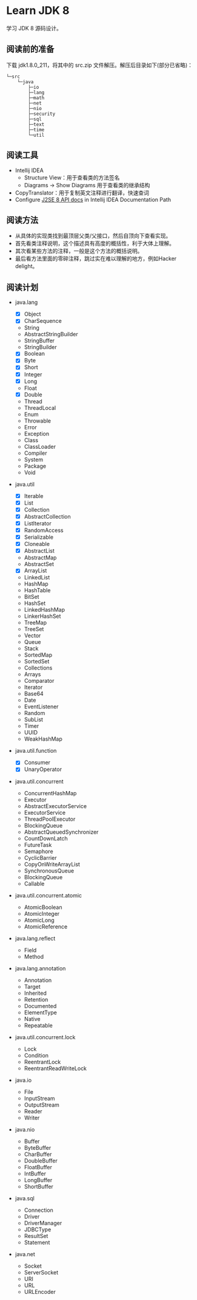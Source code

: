 # Learn JDK 8
学习 JDK 8 源码设计。

## 阅读前的准备
下载 jdk1.8.0_211，将其中的 src.zip 文件解压。解压后目录如下(部分已省略)：
```
└─src
    └─java
        ├─io
        ├─lang
        ├─math
        ├─net
        ├─nio
        ├─security
        ├─sql
        ├─text
        ├─time
        └─util
```

## 阅读工具
- Intellij IDEA
  - Structure View：用于查看类的方法签名
  - Diagrams -> Show Diagrams 用于查看类的继承结构
- CopyTranslator：用于复制英文注释进行翻译，快速查词
- Configure [J2SE 8 API docs](https://docs.oracle.com/javase/8/docs/api/) in Intellij IDEA Documentation Path

## 阅读方法
- 从具体的实现类找到最顶层父类/父接口，然后自顶向下查看实现。
- 首先看类注释说明，这个描述具有高度的概括性，利于大体上理解。
- 其次看某些方法的注释，一般是这个方法的概括说明。
- 最后看方法里面的零碎注释，跳过实在难以理解的地方，例如Hacker delight。
 
## 阅读计划
- java.lang
  - [x] Object
  - [x] CharSequence
  - String
  - AbstractStringBuilder
  - StringBuffer
  - StringBuilder
  - [x] Boolean
  - [x] Byte
  - [x] Short
  - [x] Integer
  - [x] Long
  - Float
  - [x] Double
  - Thread
  - ThreadLocal
  - Enum
  - Throwable
  - Error
  - Exception
  - Class
  - ClassLoader
  - Compiler
  - System
  - Package
  - Void
    
- java.util
  - [x] Iterable
  - [x] List
  - [x] Collection
  - [x] AbstractCollection
  - [x] ListIterator
  - [x] RandomAccess
  - [x] Serializable
  - [x] Cloneable
  - [x] AbstractList
  - AbstractMap
  - AbstractSet
  - [x] ArrayList
  - LinkedList
  - HashMap
  - HashTable
  - BitSet
  - HashSet
  - LinkedHashMap
  - LinkerHashSet
  - TreeMap
  - TreeSet
  - Vector
  - Queue
  - Stack
  - SortedMap
  - SortedSet
  - Collections
  - Arrays
  - Comparator
  - Iterator
  - Base64
  - Date
  - EventListener
  - Random
  - SubList
  - Timer
  - UUID
  - WeakHashMap
  
- java.util.function
  - [x] Consumer
  - [x] UnaryOperator
  
- java.util.concurrent
  - ConcurrentHashMap
  - Executor
  - AbstractExecutorService
  - ExecutorService
  - ThreadPoolExecutor
  - BlockingQueue
  - AbstractQueuedSynchronizer
  - CountDownLatch
  - FutureTask
  - Semaphore
  - CyclicBarrier
  - CopyOnWriteArrayList
  - SynchronousQueue
  - BlockingQueue
  - Callable
  
- java.util.concurrent.atomic
  - AtomicBoolean
  - AtomicInteger
  - AtomicLong
  - AtomicReference
- java.lang.reflect
  - Field
  - Method
 
- java.lang.annotation
  - Annotation
  - Target
  - Inherited
  - Retention
  - Documented
  - ElementType
  - Native
  - Repeatable
  
- java.util.concurrent.lock
  - Lock
  - Condition
  - ReentrantLock
  - ReentrantReadWriteLock
  
- java.io
  - File
  - InputStream
  - OutputStream
  - Reader
  - Writer
  
- java.nio
  - Buffer
  - ByteBuffer
  - CharBuffer
  - DoubleBuffer
  - FloatBuffer
  - IntBuffer
  - LongBuffer
  - ShortBuffer
  
- java.sql
  - Connection
  - Driver
  - DriverManager
  - JDBCType
  - ResultSet
  - Statement
  
- java.net
  - Socket
  - ServerSocket
  - URI
  - URL
  - URLEncoder
